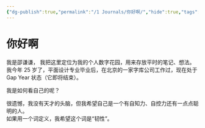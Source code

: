 ```yaml
---
{"dg-publish":true,"permalink":"/1 Journals/你好啊/","hide":true,"tags":["gardenEntry"],"created":"2023-05-20T23:03:50.880+08:00","updated":"2023-05-21T01:21:09.565+08:00"}
---
```



# 你好啊

我是邵谦谦， 我把这里定位为我的个人数字花园，用来存放平时的笔记、想法。  
我今年 25 岁了，平面设计专业毕业后，在北京的一家字库公司工作过，现在处于 Gap Year 状态（它即将结束）。

我是如何看自己的呢？

很遗憾，我没有天才的头脑，但我希望自己是一个有自知力、自控力还有一点点聪明的人。  
如果用一个词定义，我希望这个词是“韧性”。
